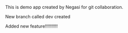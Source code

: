This is demo app created by Negasi for git collaboration.

New branch called dev created

Added new feature!!!!!!!!!!
